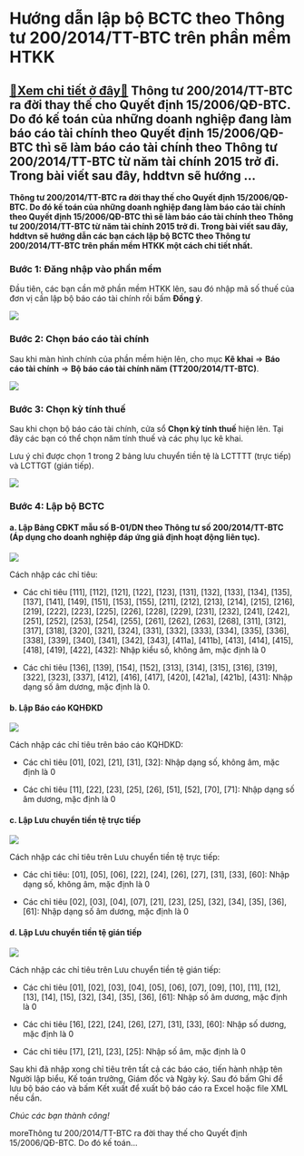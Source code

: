 Hướng dẫn lập bộ BCTC theo Thông tư 200/2014/TT-BTC trên phần mềm HTKK
======================================================================

[:gift:Xem chi tiết ở đây:gift:](https://hddtvn.com/huong-dan-lap-bo-bctc-theo-thong-tu-200-2014-tt-btc-tren-phan-mem-htkk/) Thông tư 200/2014/TT-BTC ra đời thay thế cho Quyết định 15/2006/QĐ-BTC. Do đó kế toán của những doanh nghiệp đang làm báo cáo tài chính theo Quyết định 15/2006/QĐ-BTC thì sẽ làm báo cáo tài chính theo Thông tư 200/2014/TT-BTC từ năm tài chính 2015 trở đi. Trong bài viết sau đây, hddtvn sẽ hướng …
----------------------------------------------------------------------------------------------------------------------------------------------------------------------------------------------------------------------------------------------------------------------------------------------------------

**Thông tư 200/2014/TT-BTC ra đời thay thế cho Quyết định 15/2006/QĐ-BTC. Do đó kế toán của những doanh nghiệp đang làm báo cáo tài chính theo Quyết định 15/2006/QĐ-BTC thì sẽ làm báo cáo tài chính theo Thông tư 200/2014/TT-BTC từ năm tài chính 2015 trở đi. Trong bài viết sau đây, hddtvn sẽ hướng dẫn các bạn cách lập bộ BCTC theo Thông tư 200/2014/TT-BTC trên phần mềm HTKK một cách chi tiết nhất.**


### Bước 1: Đăng nhập vào phần mềm


Đầu tiên, các bạn cần mở phần mềm HTKK lên, sau đó nhập mã số thuế của đơn vị cần lập bộ báo cáo tài chính rồi bấm **Đồng ý**.


[![](https://hddtvn.com/wp-content/uploads/2021/01/tT2sql8.png)](https://hddtvn.com/wp-content/uploads/2021/01/tT2sql8.png)


### Bước 2: Chọn báo cáo tài chính


Sau khi màn hình chính của phần mềm hiện lên, cho mục **Kê khai** => **Báo cáo tài chính** => **Bộ báo cáo tài chính năm (TT200/2014/TT-BTC)**.


![](https://hddtvn.com/wp-content/uploads/2021/01/LaG5o2V.png)


### Bước 3: Chọn kỳ tính thuế


Sau khi chọn bộ báo cáo tài chính, cửa sổ **Chọn kỳ tính thuế** hiện lên. Tại đây các bạn có thể chọn năm tính thuế và các phụ lục kê khai.


Lưu ý chỉ được chọn 1 trong 2 bảng lưu chuyển tiền tệ là LCTTTT (trực tiếp) và LCTTGT (gián tiếp).


![](https://hddtvn.com/wp-content/uploads/2021/01/MSOTVr2.png)


### Bước 4: Lập bộ BCTC


#### a. Lập Bảng CĐKT mẫu số B-01/DN theo Thông tư số 200/2014/TT-BTC (Áp dụng cho doanh nghiệp đáp ứng giả định hoạt động liên tục).


![](https://hddtvn.com/wp-content/uploads/2021/01/pw7ozot.png)


Cách nhập các chỉ tiêu:




* Các chỉ tiêu [111], [112], [121], [122], [123], [131], [132], [133], [134], [135], [137], [141], [149], [151], [153], [155], [211], [212], [213], [214], [215], [216], [219], [222], [223], [225], [226], [228], [229], [231], [232], [241], [242], [251], [252], [253], [254], [255], [261], [262], [263], [268], [311], [312], [317], [318], [320], [321], [324], [331], [332], [333], [334], [335], [336], [338], [339], [340], [341], [342], [343], [411a], [411b], [413], [414], [415], [418], [419], [422], [432]: Nhập kiểu số, không âm, mặc định là 0

* Các chỉ tiêu [136], [139], [154], [152], [313], [314], [315], [316], [319], [322], [323], [337], [412], [416], [417], [420], [421a], [421b], [431]: Nhập dạng số âm dương, mặc định là 0.



#### b. Lập Báo cáo KQHĐKD


![](https://hddtvn.com/wp-content/uploads/2021/01/bVYlhlo.png)


Cách nhập các chỉ tiêu trên báo cáo KQHDKD:




* Các chỉ tiêu [01], [02], [21], [31], [32]: Nhập dạng số, không âm, mặc định là 0

* Các chỉ tiêu [11], [22], [23], [25], [26], [51], [52], [70], [71]: Nhập dạng số âm dương, mặc định là 0



#### c. Lập Lưu chuyển tiền tệ trực tiếp


![](https://hddtvn.com/wp-content/uploads/2021/01/xqB1baO.png)


Cách nhập các chỉ tiêu trên Lưu chuyển tiền tệ trực tiếp:




* Các chỉ tiêu: [01], [05], [06], [22], [24], [26], [27], [31], [33], [60]: Nhập dạng số, không âm, mặc định là 0

* Các chỉ tiêu [02], [03], [04], [07], [21], [23], [25], [32], [34], [35], [36], [61]: Nhập dạng số âm dương, mặc định là 0



#### d. Lập Lưu chuyển tiền tệ gián tiếp


![](https://hddtvn.com/wp-content/uploads/2021/01/jGGArJQ.png)


Cách nhập các chỉ tiêu trên Lưu chuyển tiền tệ gián tiếp:




* Các chỉ tiêu [01], [02], [03], [04], [05], [06], [07], [09], [10], [11], [12], [13], [14], [15], [32], [34], [35], [36], [61]: Nhập số âm dương, mặc định là 0

* Các chi tiêu [16], [22], [24], [26], [27], [31], [33], [60]: Nhập số dương, mặc định là 0

* Các chỉ tiêu [17], [21], [23], [25]: Nhập số âm, mặc định là 0



Sau khi đã nhập xong chỉ tiêu trên tất cả các báo cáo, tiến hành nhập tên Người lập biểu, Kế toán trưởng, Giám đốc và Ngày ký. Sau đó bấm Ghi để lưu bộ báo cáo và bấm Kết xuất để xuất bộ báo cáo ra Excel hoặc file XML nếu cần.


*Chúc các bạn thành công!*


moreThông tư 200/2014/TT-BTC ra đời thay thế cho Quyết định 15/2006/QĐ-BTC. Do đó kế toán…

